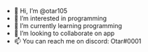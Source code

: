 - 👋 Hi, I’m @otar105
- 👀 I’m interested in programming
- 🌱 I’m currently learning programming
- 💞️ I’m looking to collaborate on app
- 📫 You can reach me on discord: Otar#0001

<!---
otar105/otar105 is a ✨ special ✨ repository because its `README.md` (this file) appears on your GitHub profile.
You can click the Preview link to take a look at your changes.
--->
